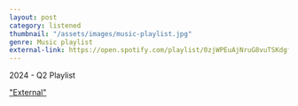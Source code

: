 ```yaml
---
layout: post
category: listened
thumbnail: "/assets/images/music-playlist.jpg"
genre: Music playlist
external-link: https://open.spotify.com/playlist/0zjWPEuAjNruG8vuTSKdgf?si=3a612196ce084daa
---
```

2024 - Q2 Playlist

["External"](https://open.spotify.com/playlist/0zjWPEuAjNruG8vuTSKdgf?si=3a612196ce084daa)